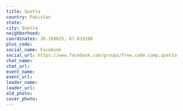 ```yaml
---
title: Quetta
country: Pakistan
state: 
city: Quetta
neighborhood: 
coordinates: 30.189825, 67.019108
plus_code:
social_name: Facebook
social_url: https://www.facebook.com/groups/free.code.camp.quetta
chat_name:
chat_url:
event_name:
event_url:
leader_name:
leader_url:
old_photo: 
cover_photo:
---
```


